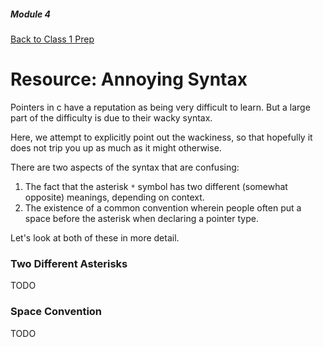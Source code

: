 ##### Module 4
[Back to Class 1 Prep](../class1-prep)

# Resource: Annoying Syntax

Pointers in c have a reputation as being very difficult to learn. But a large part of the difficulty is due to their wacky syntax. 

Here, we attempt to explicitly point out the wackiness, so that hopefully it does not trip you up as much as it might otherwise.

There are two aspects of the syntax that are confusing:

1. The fact that the asterisk `*` symbol has two different (somewhat opposite) meanings, depending on context.
2. The existence of a common convention wherein people often put a space before the asterisk when declaring a pointer type.

Let's look at both of these in more detail.

### Two Different Asterisks

TODO

### Space Convention

TODO

